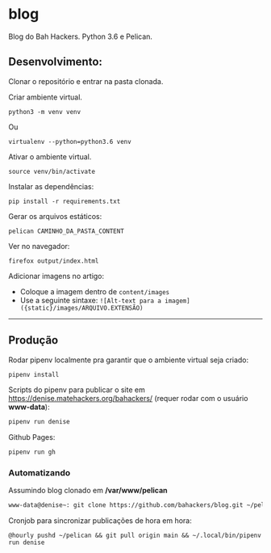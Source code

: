 # blog

Blog do Bah Hackers. Python 3.6 e Pelican.

## Desenvolvimento:

Clonar o repositório e entrar na pasta clonada.

Criar ambiente virtual.
```
python3 -m venv venv
```

Ou

```
virtualenv --python=python3.6 venv
```

Ativar o ambiente virtual.

```
source venv/bin/activate
```

Instalar as dependências:

```
pip install -r requirements.txt
```

Gerar os arquivos estáticos:

```
pelican CAMINHO_DA_PASTA_CONTENT
```

Ver no navegador:

```
firefox output/index.html
```


Adicionar imagens no artigo:
- Coloque a imagem dentro de `content/images`
- Use a seguinte sintaxe: `![Alt-text para a imagem]({static}/images/ARQUIVO.EXTENSÃO)`

---

## Produção

Rodar pipenv localmente pra garantir que o ambiente virtual seja criado:

```sh
pipenv install
```

Scripts do pipenv para publicar o site em 
<https://denise.matehackers.org/bahackers/> (requer rodar com o usuário 
**www-data**):  

```sh
pipenv run denise
```

Github Pages:

```sh
pipenv run gh
```

### Automatizando

Assumindo blog clonado em **/var/www/pelican**

```sh
www-data@denise~: git clone https://github.com/bahackers/blog.git ~/pelican
```

Cronjob para sincronizar publicações de hora em hora:

```cron
@hourly pushd ~/pelican && git pull origin main && ~/.local/bin/pipenv run denise
```

